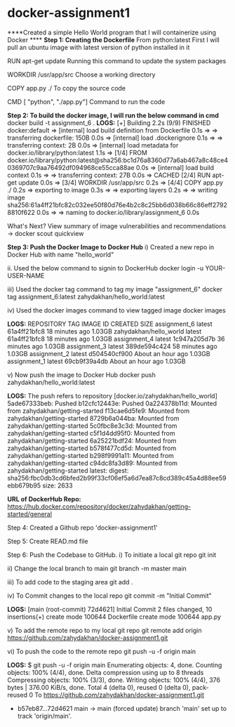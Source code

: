 # docker-assignment1
****Created a simple Hello World program that I will containerize using Docker ****
**Step 1: Creating the Dockerfile**
From python:latest 
First I will pull an ubuntu image with latest version of python installed in it

RUN apt-get update 
Running this command to update the system packages

WORKDIR /usr/app/src
Choose a working directory

COPY app.py ./ 
To copy the source code

CMD [ "python", "./app.py"] 
Command to run the code

**Step 2: To build the docker image, I will run the below command in cmd**
docker build -t assignment_6 .
**LOGS:**
[+] Building 2.2s (9/9) FINISHED                                                                                                           docker:default
 => [internal] load build definition from Dockerfile                                                                                                 0.1s
 => => transferring dockerfile: 150B                                                                                                                 0.0s 
 => [internal] load .dockerignore                                                                                                                    0.1s 
 => => transferring context: 2B                                                                                                                      0.0s 
 => [internal] load metadata for docker.io/library/python:latest                                                                                     1.1s 
 => [1/4] FROM docker.io/library/python:latest@sha256:bc1d76a8360d77a6ab467a8c48ce40369707c9aa76492df094968ce55cca88ae                               0.0s
 => [internal] load build context                                                                                                                    0.1s 
 => => transferring context: 27B                                                                                                                     0.0s 
 => CACHED [2/4] RUN apt-get update                                                                                                                  0.0s 
 => [3/4] WORKDIR /usr/app/src                                                                                                                       0.2s 
 => [4/4] COPY app.py ./                                                                                                                             0.2s
 => exporting to image                                                                                                                               0.3s
 => => exporting layers                                                                                                                              0.2s 
 => => writing image sha256:61a4ff21bfc82c032ee50f80d76e4b2c8c25bb6d038b66c86eff27928810f622                                                         0.0s
 => => naming to docker.io/library/assignment_6                                                                                                      0.0s 

What's Next?
  View summary of image vulnerabilities and recommendations → docker scout quickview

**Step 3: Push the Docker Image to Docker Hub** 
i) Created a new repo in Docker Hub with name "hello_world"

ii. Used the below command to signin to DockerHub 
docker login -u YOUR-USER-NAME

iii) Used the docker tag command to tag my image "assignment_6" 
docker tag assignment_6:latest zahydakhan/hello_world:latest

iv) Used the docker images command to view tagged image 
docker images 

**LOGS:**
REPOSITORY               TAG       IMAGE ID       CREATED             SIZE
assignment_6             latest    61a4ff21bfc8   18 minutes ago      1.03GB
zahydakhan/hello_world   latest    61a4ff21bfc8   18 minutes ago      1.03GB
assignment_4             latest    1c947a205d7b   36 minutes ago      1.03GB
assignment_3             latest    389de594c424   58 minutes ago      1.03GB
assignment_2             latest    d504540cf900   About an hour ago   1.03GB
assignment_1             latest    69cb9f39a4db   About an hour ago   1.03GB

v) Now push the image to Docker Hub 
docker push zahydakhan/hello_world:latest

**LOGS:**
The push refers to repository [docker.io/zahydakhan/hello_world]
5ade67333beb: Pushed
b12cfc12443e: Pushed
0a224378b11d: Mounted from zahydakhan/getting-started
f13cae6d5fe9: Mounted from zahydakhan/getting-started
8729b6a044ba: Mounted from zahydakhan/getting-started
5c0fbc8e3c3d: Mounted from zahydakhan/getting-started
c5f1d4dd95f0: Mounted from zahydakhan/getting-started
6a25221bdf24: Mounted from zahydakhan/getting-started
b578f477cd5d: Mounted from zahydakhan/getting-started
b298f9991a11: Mounted from zahydakhan/getting-started
c94dc8fa3d89: Mounted from zahydakhan/getting-started
latest: digest: sha256:fbc0db3cd6bfed2b99f33cf06ef5a6d7ea87c8cd389c45a4d88ee59ebb679b95 size: 2633

**URL of DockerHub Repo:** https://hub.docker.com/repository/docker/zahydakhan/getting-started/general

Step 4: Created a Github repo 'docker-assignment1'

Step 5: Create READ.md file

Step 6: Push the Codebase to GitHub.
i) To initiate a local git repo 
git init 

ii) Change the local branch to main 
git branch -m master main

iii) To add code to the staging area 
git add . 

iv) To Commit changes to the local repo 
git commit -m "Initial Commit"

**LOGS:**
[main (root-commit) 72d4621] Initial Commit
 2 files changed, 10 insertions(+)
 create mode 100644 Dockerfile
 create mode 100644 app.py

 v) To add the remote repo to my local git repo 
 git remote add origin https://github.com/zahydakhan/docker-assignment1.git
 
 vi) To push the code to the remote repo 
 git push -u -f origin main
 
**LOGS:**
$ git push -u -f origin main
Enumerating objects: 4, done.
Counting objects: 100% (4/4), done.
Delta compression using up to 8 threads
Compressing objects: 100% (3/3), done.
Writing objects: 100% (4/4), 376 bytes | 376.00 KiB/s, done.
Total 4 (delta 0), reused 0 (delta 0), pack-reused 0
To https://github.com/zahydakhan/docker-assignment1.git
 + b57eb87...72d4621 main -> main (forced update)
branch 'main' set up to track 'origin/main'.  
